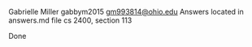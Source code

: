 Gabrielle Miller
gabbym2015
gm993814@ohio.edu
Answers located in answers.md file
cs 2400, section 113

Done